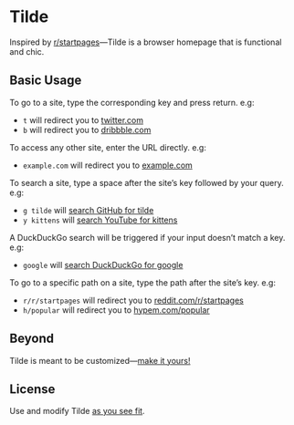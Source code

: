 # Tilde

Inspired by [r/startpages](https://www.reddit.com/r/startpages)&mdash;Tilde is a
browser homepage that is functional and chic.

## Basic Usage

To go to a site, type the corresponding key and press return. e.g:

- `t` will redirect you to [twitter.com](https://twitter.com/home)
- `b` will redirect you to [dribbble.com](https://dribbble.com/shots/popular)

To access any other site, enter the URL directly. e.g:

- `example.com` will redirect you to [example.com](https://example.com)

To search a site, type a space after the site&rsquo;s key followed by your
query. e.g:

- `g tilde` will [search GitHub for tilde](https://github.com/search?q=tilde)
- `y kittens` will
  [search YouTube for kittens](https://www.youtube.com/results?search_query=kittens)

A DuckDuckGo search will be triggered if your input doesn&rsquo;t match a key.
e.g:

- `google` will [search DuckDuckGo for google](https://duckduckgo.com/?q=google)

To go to a specific path on a site, type the path after the site&rsquo;s key.
e.g:

- `r/r/startpages` will redirect you to
  [reddit.com/r/startpages](https://www.reddit.com/r/startpages)
- `h/popular` will redirect you to [hypem.com/popular](http://hypem.com/popular)

## Beyond

Tilde is meant to be customized&mdash;[make it yours!](index.html)

## License

Use and modify Tilde [as you see fit](UNLICENSE).

